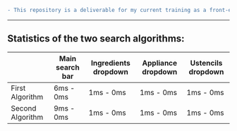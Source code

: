 ```diff
- This repository is a deliverable for my current training as a front-end developer, do not take it into account. -
```
___
## Statistics of the two search algorithms:
||Main search bar|Ingredients dropdown|Appliance dropdown|Ustencils dropdown|
|-------------|-------------|-------------|-------------|-------------|
|First Algorithm|6ms - 0ms|1ms - 0ms|1ms - 0ms|1ms - 0ms|
|Second Algorithm|9ms - 0ms|1ms - 0ms|1ms - 0ms|1ms - 0ms|


